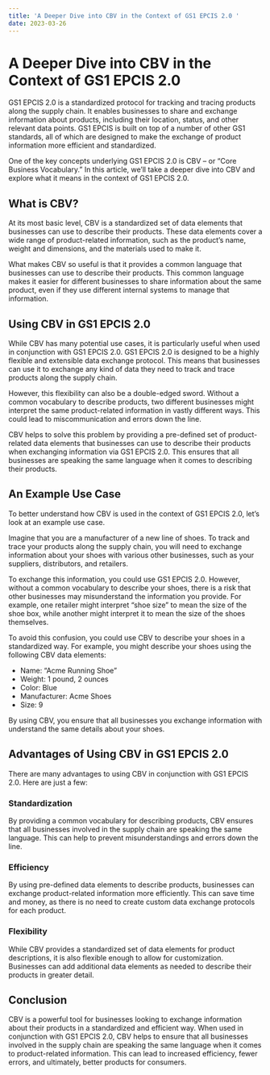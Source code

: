 ```yaml
---
title: 'A Deeper Dive into CBV in the Context of GS1 EPCIS 2.0 '
date: 2023-03-26
---
```


# A Deeper Dive into CBV in the Context of GS1 EPCIS 2.0

GS1 EPCIS 2.0 is a standardized protocol for tracking and tracing products along the supply chain. It enables businesses to share and exchange information about products, including their location, status, and other relevant data points. GS1 EPCIS is built on top of a number of other GS1 standards, all of which are designed to make the exchange of product information more efficient and standardized.

One of the key concepts underlying GS1 EPCIS 2.0 is CBV – or “Core Business Vocabulary.” In this article, we’ll take a deeper dive into CBV and explore what it means in the context of GS1 EPCIS 2.0.

## What is CBV?

At its most basic level, CBV is a standardized set of data elements that businesses can use to describe their products. These data elements cover a wide range of product-related information, such as the product’s name, weight and dimensions, and the materials used to make it.

What makes CBV so useful is that it provides a common language that businesses can use to describe their products. This common language makes it easier for different businesses to share information about the same product, even if they use different internal systems to manage that information.

## Using CBV in GS1 EPCIS 2.0

While CBV has many potential use cases, it is particularly useful when used in conjunction with GS1 EPCIS 2.0. GS1 EPCIS 2.0 is designed to be a highly flexible and extensible data exchange protocol. This means that businesses can use it to exchange any kind of data they need to track and trace products along the supply chain.

However, this flexibility can also be a double-edged sword. Without a common vocabulary to describe products, two different businesses might interpret the same product-related information in vastly different ways. This could lead to miscommunication and errors down the line.

CBV helps to solve this problem by providing a pre-defined set of product-related data elements that businesses can use to describe their products when exchanging information via GS1 EPCIS 2.0. This ensures that all businesses are speaking the same language when it comes to describing their products.

## An Example Use Case

To better understand how CBV is used in the context of GS1 EPCIS 2.0, let’s look at an example use case.

Imagine that you are a manufacturer of a new line of shoes. To track and trace your products along the supply chain, you will need to exchange information about your shoes with various other businesses, such as your suppliers, distributors, and retailers.

To exchange this information, you could use GS1 EPCIS 2.0. However, without a common vocabulary to describe your shoes, there is a risk that other businesses may misunderstand the information you provide. For example, one retailer might interpret “shoe size” to mean the size of the shoe box, while another might interpret it to mean the size of the shoes themselves.

To avoid this confusion, you could use CBV to describe your shoes in a standardized way. For example, you might describe your shoes using the following CBV data elements:

- Name: “Acme Running Shoe”
- Weight: 1 pound, 2 ounces
- Color: Blue
- Manufacturer: Acme Shoes
- Size: 9

By using CBV, you ensure that all businesses you exchange information with understand the same details about your shoes.

## Advantages of Using CBV in GS1 EPCIS 2.0

There are many advantages to using CBV in conjunction with GS1 EPCIS 2.0. Here are just a few:

### Standardization

By providing a common vocabulary for describing products, CBV ensures that all businesses involved in the supply chain are speaking the same language. This can help to prevent misunderstandings and errors down the line.

### Efficiency

By using pre-defined data elements to describe products, businesses can exchange product-related information more efficiently. This can save time and money, as there is no need to create custom data exchange protocols for each product.

### Flexibility

While CBV provides a standardized set of data elements for product descriptions, it is also flexible enough to allow for customization. Businesses can add additional data elements as needed to describe their products in greater detail.

## Conclusion

CBV is a powerful tool for businesses looking to exchange information about their products in a standardized and efficient way. When used in conjunction with GS1 EPCIS 2.0, CBV helps to ensure that all businesses involved in the supply chain are speaking the same language when it comes to product-related information. This can lead to increased efficiency, fewer errors, and ultimately, better products for consumers.
